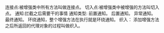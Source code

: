 连接点:被增强类中所有方法叫做连接点。
切入点:被增强类中被增强的方法叫切入点。
通知:拦截之后需要干的事情
通知类型:
	前置通知。
	后置通知。
	异常通知。
	最终通知。
	环绕通知，整个增强方法在执行就是环绕通知。
织入：
	添加增强方法之后所返回的代理对象的过程叫做织入。